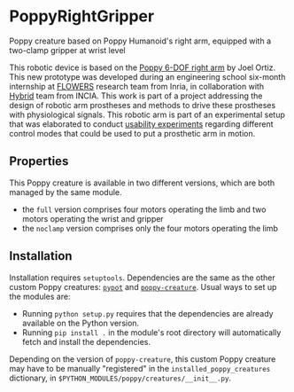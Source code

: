 # PoppyRightGripper #

Poppy creature based on Poppy Humanoid's right arm, equipped with a two-clamp gripper at wrist level

This robotic device is based on the [Poppy 6-DOF right arm](https://github.com/poppy-project/poppy-6dof-right-arm) by Joel Ortiz. This new prototype was developed during an engineering school six-month internship at [FLOWERS](https://flowers.inria.fr) research team from Inria, in collaboration with [Hybrid](https://u-bordeaux.fr) team from INCIA. This work is part of a project addressing the design of robotic arm prostheses and methods to drive these prostheses with physiological signals. This robotic arm is part of an experimental setup that was elaborated to conduct [usability experiments](https://github.com/s-mick/RobotArmUsability) regarding different control modes that could be used to put a prosthetic arm in motion.

## Properties ##

This Poppy creature is available in two different versions, which are both managed by the same module.
* the `full` version comprises four motors operating the limb and two motors operating the wrist and gripper
* the `noclamp` version comprises only the four motors operating the limb

## Installation ##

Installation requires `setuptools`. Dependencies are the same as the other custom Poppy creatures: [`pypot`](https://github.com/poppy-project/pypot) and [`poppy-creature`](https://github.com/poppy-project/poppy-creature).
Usual ways to set up the modules are:

* Running `python setup.py` requires that the dependencies are already available on the Python version.
* Running `pip install .` in the module's root directory will automatically fetch and install the dependencies.

Depending on the version of `poppy-creature`, this custom Poppy creature may have to be manually "registered" in the `installed_poppy_creatures` dictionary, in `$PYTHON_MODULES/poppy/creatures/__init__.py`.
